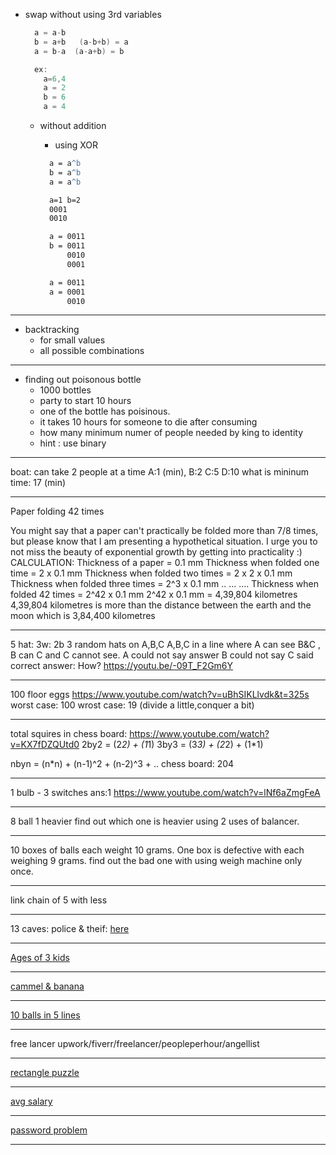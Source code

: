 * swap without using 3rd variables
  ```c
    a = a-b   
    b = a+b   (a-b+b) = a
    a = b-a  (a-a+b) = b

    ex:
      a=6,4
      a = 2
      b = 6
      a = 4
  ```
  * without addition
    * using XOR
      
    ```cmd
      a = a^b
      b = a^b
      a = a^b

      a=1 b=2
      0001
      0010

      a = 0011
      b = 0011
          0010
          0001

      a = 0011
      a = 0001
          0010
    ```

_________

* backtracking
  * for small values
  * all possible combinations
_______

* finding out poisonous bottle
  * 1000 bottles
  * party to start  10 hours
  * one of the bottle has poisinous.
  * it takes 10 hours for someone to die after consuming
  * how many minimum numer of people needed by king to identity
  * hint : use binary
_______

boat: can take 2 people at a time
A:1 (min), B:2 C:5 D:10
what is mininum time: 17 (min)

_____________________________

Paper folding 42 times

You might say that a paper can't practically be folded more than 7/8 times, but please know that I am presenting a hypothetical situation. I urge you to not miss the beauty of exponential growth by getting into practicality :) CALCULATION: Thickness of a paper = 0.1 mm Thickness when folded one time = 2 x 0.1 mm Thickness when folded two times = 2 x 2 x 0.1 mm Thickness when folded three times = 2^3 x 0.1 mm .. … …. Thickness when folded 42 times = 2^42 x 0.1 mm 2^42 x 0.1 mm = 4,39,804 kilometres 4,39,804 kilometres is more than the distance between the earth and the moon which is 3,84,400 kilometres

_____
5 hat: 3w: 2b
3 random hats on A,B,C
A,B,C in a line where A can see B&C , B can C and C cannot see.
A could not say answer
B could not say
C said correct answer: How?
	https://youtu.be/-09T_F2Gm6Y
_____
100 floor eggs
https://www.youtube.com/watch?v=uBhSIKLlvdk&t=325s
  worst case: 100
  wrost case:  19 (divide a little,conquer a bit)
______

total squires in chess board: https://www.youtube.com/watch?v=KX7fDZQUtd0
2by2 = (2*2) + (1*1)
3by3 = (3*3) + (2*2) + (1*1)

nbyn = (n*n) + (n-1)^2 + (n-2)^3 + ..
chess board: 204
_________
1 bulb - 3 switches
ans:1 
https://www.youtube.com/watch?v=lNf6aZmgFeA
______
8 ball 1 heavier
find out which one is heavier using 2 uses of balancer.
____
10 boxes of balls each weight 10 grams. One box is defective with each weighing 9 grams.
find out the bad one with using weigh machine only once.
____
link chain of 5 with less
______
13 caves: police & theif:
[here](https://www.youtube.com/watch?v=cNFX2FOoE-s)

_____

[Ages of 3 kids](https://www.youtube.com/shorts/HGAw-Fqy9Lc)
 
____

[cammel & banana](https://www.geeksforgeeks.org/puzzle-15-camel-and-banana-puzzle/)

____

[10 balls in 5 lines](https://www.geeksforgeeks.org/puzzle-10-balls-in-5-lines/)
______

free lancer
  upwork/fiverr/freelancer/peopleperhour/angellist

_______________

[rectangle puzzle](https://www.youtube.com/watch?v=3qOOnEr9kl4)

_______________

[avg salary](https://www.youtube.com/watch?v=2W8JWXjoL2U)

_________

[password problem](https://www.youtube.com/watch?v=6Z5LqovJiUs)

____
